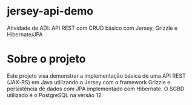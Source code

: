 # jersey-api-demo
Atividade de ADI: API REST com CRUD básico com Jersey, Grizzle e Hibernate/JPA

# Sobre o projeto
Este projeto visa demonstrar a implementação básica de uma API REST (JAX-RS) em Java utilizando o Jersey com o framework Grizzle e persistência de dados com JPA implementado com Hibernate. O SGBD utilizado é o PostgreSQL na versão 12.
